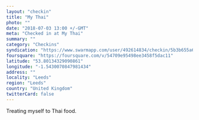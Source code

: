 ```yaml
---
layout: "checkin"
title: "My Thai"
photo: ""
date: "2018-07-03 13:00 +/-GMT"
meta: "Checked in at My Thai"
summary: ""
category: "Checkins"
syndication: "https://www.swarmapp.com/user/492614834/checkin/5b3b655a6f0aa2002c40dc52"
foursquare: "https://foursquare.com/v/54709e95498ee3458f5dac11"
latitude: "53.80134329090861"
longitude: "-1.5430070847981434"
address: ""
locality: "Leeds"
region: "Leeds"
country: "United Kingdom"
twitterCard: false
---
```

Treating myself to Thai food.
